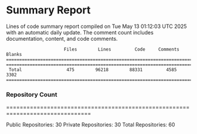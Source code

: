 # Summary Report
Lines of code summary report compiled on Tue May 13 01:12:03 UTC 2025 with an automatic daily update. The comment count includes documentation, content, and code comments.
```
                      Files        Lines         Code     Comments       Blanks
===============================================================================
===============================================================================
 Total                 475        96218        88331         4585         3302
===============================================================================
```

### Repository Count
===============================================================================

Public Repositories: 30
Private Repositories: 30
Total Repositories: 60

